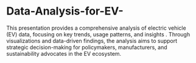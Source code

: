 # Data-Analysis-for-EV-
This presentation provides a comprehensive analysis of electric vehicle (EV) data, focusing on key trends, usage patterns, and insights . Through visualizations and data-driven findings, the analysis aims to support strategic decision-making for policymakers, manufacturers, and sustainability advocates in the EV ecosystem.
